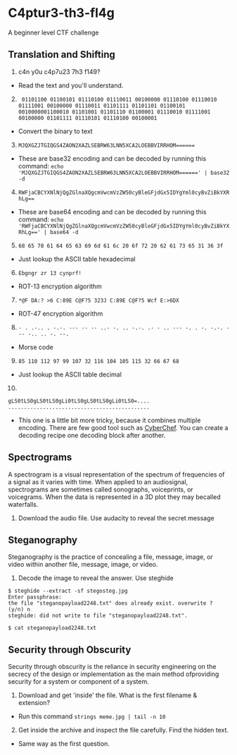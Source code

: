 # C4ptur3-th3-fl4g
A beginner level CTF challenge

## Translation and Shifting
1. c4n y0u c4p7u23 7h3 f149?
- Read the text and you'll understand.

2. ` 01101100 01100101 01110100 01110011 00100000 01110100 01110010 01111001 00100000 01110011 01101111 01101101 01100101 0010000001100010 01101001 01101110 01100001 01110010 01111001 00100000 01101111 01110101 01110100 00100001`
- Convert the binary to text

3. `MJQXGZJTGIQGS4ZAON2XAZLSEBRW63LNN5XCA2LOEBBVIRRHOM======`
- These are base32 encoding and can be decoded by running this command:
`echo 'MJQXGZJTGIQGS4ZAON2XAZLSEBRW63LNN5XCA2LOEBBVIRRHOM======' | base32 -d`

4. `RWFjaCBCYXNlNjQgZGlnaXQgcmVwcmVzZW50cyBleGFjdGx5IDYgYml0cyBvZiBkYXRhLg==`
- These are base64 encoding and can be decoded by running this command:
`echo 'RWFjaCBCYXNlNjQgZGlnaXQgcmVwcmVzZW50cyBleGFjdGx5IDYgYml0cyBvZiBkYXRhLg==' | base64 -d`

5. `68 65 78 61 64 65 63 69 6d 61 6c 20 6f 72 20 62 61 73 65 31 36 3f`
- Just lookup the ASCII table hexadecimal

6. `Ebgngr zr 13 cynprf!`
- ROT-13 encryption algorithm

7. `*@F DA:? >6 C:89E C@F?5 323J C:89E C@F?5 Wcf E:>6DX`
- ROT-47 encryption algorithm

8. `- . .-.. . -.-. --- -- -- ..- -. .. -.-. .- - .. --- -.
. -. -.-. --- -.. .. -. --.`
- Morse code

9. `85 110 112 97 99 107 32 116 104 105 115 32 66 67 68`
- Just lookup the ASCII table decimal

10. 
```
gLS0tLS0gLS0tLS0gLi0tLS0gLS0tLS0gLi0tLS0=....
.............................................
```
- This one is a little bit more tricky, because it combines multiple encoding. There are few good tool such as [CyberChef](https://gchqgithub.io/CyberChef/). You can create a decoding recipe one decoding block after another.

## Spectrograms
A spectrogram is a visual representation of the spectrum of frequencies of a signal as it varies with time. When applied to an audiosignal, spectrograms are sometimes called sonographs, voiceprints, or voicegrams. When the data is represented in a 3D plot they may becalled waterfalls. 

1.  Download the audio file. Use audacity to reveal the secret message

## Steganography
Steganography is the practice of concealing a file, message, image, or video within another file, message, image, or video.
1. Decode the image to reveal the answer. Use steghide
```
$ steghide --extract -sf stegosteg.jpg                                    
Enter passphrase: 
the file "steganopayload2248.txt" does already exist. overwrite ? (y/n) n
steghide: did not write to file "steganopayload2248.txt".

$ cat steganopayload2248.txt
```

## Security through Obscurity
Security through obscurity is the reliance in security engineering on the secrecy of the design or implementation as the main method ofproviding security for a system or component of a system.
1. Download and get 'inside' the file. What is the first filename & extension?
- Run this command `strings meme.jpg | tail -n 10`

2. Get inside the archive and inspect the file carefully. Find the hidden text.
- Same way as the first question.
